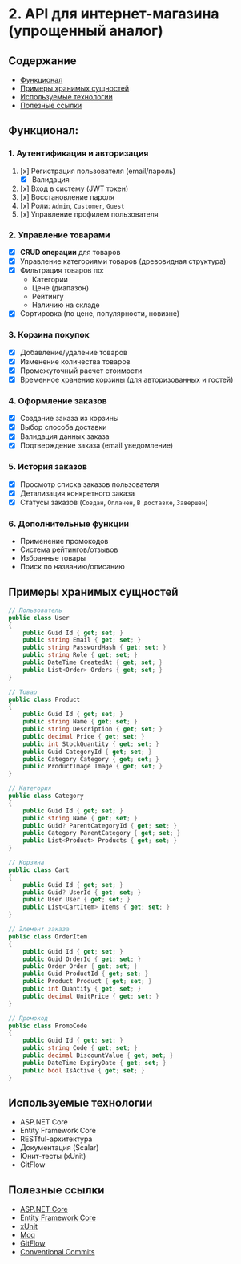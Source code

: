 # 2. API для интернет-магазина (упрощенный аналог)

## Содержание

- [Функционал](#Функционал)
- [Примеры хранимых сущностей](#Примеры-хранимых-сущностей)
- [Используемые технологии](#Используемые-технологии)
- [Полезные ссылки](#Полезные-ссылки)

## Функционал:

### 1. Аутентификация и авторизация
1. [x] Регистрация пользователя (email/пароль)
   - [x] Валидация
2. [x] Вход в систему (JWT токен)
3. [x] Восстановление пароля
4. [x] Роли: `Admin`, `Customer`, `Guest`
5. [x] Управление профилем пользователя

### 2. Управление товарами
- [x] **CRUD операции** для товаров
- [x] Управление категориями товаров (древовидная структура)
- [x] Фильтрация товаров по:
  - Категории
  - Цене (диапазон)
  - Рейтингу
  - Наличию на складе
- [x] Сортировка (по цене, популярности, новизне)

### 3. Корзина покупок
- [x] Добавление/удаление товаров
- [x] Изменение количества товаров
- [x] Промежуточный расчет стоимости
- [x] Временное хранение корзины (для авторизованных и гостей)

### 4. Оформление заказов
- [x] Создание заказа из корзины
- [x] Выбор способа доставки
- [x] Валидация данных заказа
- [x] Подтверждение заказа (email уведомление)

### 5. История заказов
- [x] Просмотр списка заказов пользователя
- [x] Детализация конкретного заказа
- [x] Статусы заказов (`Создан`, `Оплачен`, `В доставке`, `Завершен`)

### 6. Дополнительные функции
- Применение промокодов
- Система рейтингов/отзывов
- Избранные товары
- Поиск по названию/описанию

## Примеры хранимых сущностей

```csharp
// Пользователь
public class User 
{
    public Guid Id { get; set; }
    public string Email { get; set; }
    public string PasswordHash { get; set; }
    public string Role { get; set; }
    public DateTime CreatedAt { get; set; }
    public List<Order> Orders { get; set; }
}

// Товар
public class Product
{
    public Guid Id { get; set; }
    public string Name { get; set; }
    public string Description { get; set; }
    public decimal Price { get; set; }
    public int StockQuantity { get; set; }
    public Guid CategoryId { get; set; }
    public Category Category { get; set; }
    public ProductImage Image { get; set; }
}

// Категория
public class Category 
{
    public Guid Id { get; set; }
    public string Name { get; set; }
    public Guid? ParentCategoryId { get; set; }
    public Category ParentCategory { get; set; }
    public List<Product> Products { get; set; }
}

// Корзина
public class Cart
{
    public Guid Id { get; set; }
    public Guid? UserId { get; set; }
    public User User { get; set; }
    public List<CartItem> Items { get; set; }
}

// Элемент заказа
public class OrderItem
{
    public Guid Id { get; set; }
    public Guid OrderId { get; set; }
    public Order Order { get; set; }
    public Guid ProductId { get; set; }
    public Product Product { get; set; }
    public int Quantity { get; set; }
    public decimal UnitPrice { get; set; }
}

// Промокод
public class PromoCode
{
    public Guid Id { get; set; }
    public string Code { get; set; }
    public decimal DiscountValue { get; set; }
    public DateTime ExpiryDate { get; set; }
    public bool IsActive { get; set; }
}
```

## Используемые технологии

- ASP.NET Core 
- Entity Framework Core
- RESTful-архитектура
- Документация (Scalar)
- Юнит-тесты (xUnit)
- GitFlow 

## Полезные ссылки

- [ASP.NET Core](https://metanit.com/sharp/aspnet5/1.1.php)
- [Entity Framework Core](https://metanit.com/sharp/efcore/)
- [xUnit](https://xunit.net/#documentation)
- [Moq](https://metanit.com/sharp/aspnet5/22.4.php)
- [GitFlow](https://docs.github.com/en/get-started/using-github/github-flow)
- [Conventional Commits](https://www.conventionalcommits.org/en/v1.0.0/)